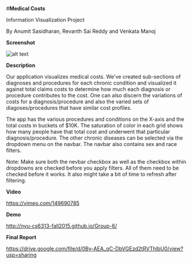 #**Medical Costs**

Information Visualization Project

By
Anumit Sasidharan, Revanth Sai Reddy and Venkata Manoj

**Screenshot**

![alt text](http://i.imgur.com/uF9gp7m.png "Screenshot")

**Description**

Our application visualizes medical costs. We've created sub-sections of diagnoses and procedures for each chronic condition and visualized it against total claims costs to determine how much each diagnosis or procedure contributes to the cost. One can also discern the variations of costs for a diagnosis/procedure and also the varied sets of diagoses/procedures that have similar cost profiles.

The app has the various procedures and conditions on the X-axis and the total costs in buckets of $10K. The saturation of color in each grid shows how many people have that total cost and underwent that particular diagnosis/procedure. The other chronic diseases can be selected via the dropdown menu on the navbar. The navbar also contains sex and race filters.

Note: Make sure both the nevbar checkbox as well as the checkbox within dropdowns are checked before you apply filters. All of them need to be checked before it works. It also might take a bit of time to refresh after filtering.

**Video**

https://vimeo.com/149690785

**Demo**

http://nyu-cs6313-fall2015.github.io/Group-6/

**Final Report**

https://drive.google.com/file/d/0By-AEA_gC-DbVGEzd2tRVThlbU0/view?usp=sharing
